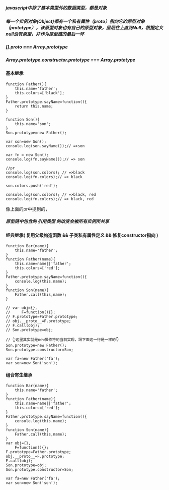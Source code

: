 


##### javascript中除了基本类型外的数据类型，都是对象

##### 每一个实例对象(Object)都有一个私有属性（__proto__）指向它的原型对象（prototype），该原型对象也有自己的原型对象，层层往上直到Null，根据定义null没有原型，并作为原型链的最后一环

##### [].__proto__ === Array.prototype
##### Array.prototype.constructor.prototype === Array.prototype

#### 基本继承
```
function Father(){
    this.name='father';
    this.colors=['black'];
}
Father.prototype.sayName=function(){
    return this.name;
}

function Son(){
    this.name='son';
}
Son.prototype=new Father();

var son=new Son();
console.log(son.sayName());// =>son

var fn = new Son();
console.log(fn.sayName());// => son

//pr
console.log(son.colors); // =>black
console.log(fn.colors);// => black

son.colors.push('red');  

console.log(son.colors); // =>black, red
console.log(fn.colors);// => black, red

```
像上面的pr中提到的，
##### 原型链中包含的 引用类型 的改变会被所有实例所共享


#### 经典继承( 复用父级构造函数 && 子类私有属性定义 && 修复constructor指向 )
```
function Bar(name){
    this.name='father';
}
function Father(name){
    this.name=name||'father';
    this.colors=['red'];
}
Father.prototype.sayName=function(){
    console.log(this.name);
}
function Son(name){
    Father.call(this,name);
}

// var obj={},
//     F=function(){};
// F.prototype=Father.prototype;
// obj.__proto__=F.prototype;
// F.call(obj);
// Son.prototype=obj;

// 👆这里其实就是new操作符的当前实现，跟下面这一行是一样的👇
Son.prototype=new Father();
Son.prototype.constructor=Son;

var fa=new Father('fa');
var son=new Son('son');
```

#### 组合寄生继承
```
function Bar(name){
    this.name='father';
}
function Father(name){
    this.name=name||'father';
    this.colors=['red'];
}
Father.prototype.sayName=function(){
    console.log(this.name);
}
function Son(name){
    Father.call(this,name);
}
var obj={},
    F=function(){};
F.prototype=Father.prototype;
obj.__proto__=F.prototype;
F.call(obj);
Son.prototype=obj;
Son.prototype.constructor=Son;

var fa=new Father('fa');
var son=new Son('son');
```